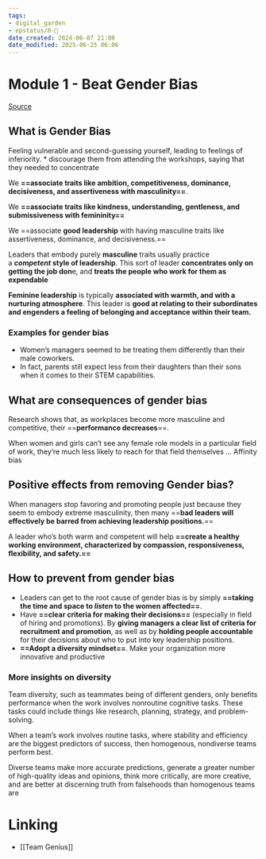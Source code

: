 ```yaml
---
tags: 
- digital_garden
- epstatus/0-🌰
date_created: 2024-06-07 21:08
date_modified: 2025-06-25 06:06
---
```

# Module 1 - Beat Gender Bias

[Source](https://www.blinkist.com/en/app/books/beat-gender-bias-en)

## What is Gender Bias

Feeling vulnerable and second-guessing yourself, leading to feelings of inferiority.
	* discourage them from attending the workshops, saying that they needed to concentrate 

We **==associate traits like ambition, competitiveness, dominance, decisiveness, and assertiveness with masculinity==**.

We **==associate traits like kindness, understanding, gentleness, and submissiveness with femininity==**

We ==associate **good leadership** with having  masculine traits like assertiveness, dominance, and decisiveness.==

Leaders that embody purely **masculine** traits usually practice a **_competent_ style of leadership**. This sort of leader **concentrates only on getting the job don**e, and **treats the people who work for them as expendable**

**Feminine leadership** is typically **associated with warmth, and with a nurturing atmosphere**. This leader is **good at relating to their subordinates and engenders a feeling of belonging and acceptance within their team.**

### Examples for gender bias

+ Women’s managers seemed to be treating them differently than their male coworkers.
+ In fact, parents still expect less from their daughters than their sons when it comes to their STEM capabilities.

## What are consequences of gender bias

Research shows that, as workplaces become more masculine and competitive, their ==**performance decreases**==.

When women and girls can’t see any female role models in a particular field of work, they’re much less likely to reach for that field themselves ... Affinity bias

## Positive effects from removing Gender bias?

When managers stop favoring and promoting people just because they seem to embody extreme masculinity, then many ==**bad leaders will effectively be barred from achieving leadership positions.**==

A leader who’s both warm and competent will help **==create a healthy working environment, characterized by compassion, responsiveness, flexibility, and safety.==**

## How to prevent from gender bias

* Leaders can get to the root cause of gender bias is by simply **==taking the time and space to _listen_ to the women affected==**.
* Have **==clear criteria for making their decisions==** (especially in field of hiring and promotions). By **giving managers a clear list of criteria for recruitment and promotion**, as well as by **holding people accountable** for their decisions about who to put into key leadership positions.
* **==Adopt a diversity mindset==**. Make your organization more innovative and productive

### More insights on diversity

Team diversity, such as teammates being of different genders, only benefits performance when the work involves nonroutine cognitive tasks. These tasks could include things like research, planning, strategy, and problem-solving.

When a team’s work involves routine tasks, where stability and efficiency are the biggest predictors of success, then homogenous, nondiverse teams perform best.

Diverse teams make more accurate predictions, generate a greater number of high-quality ideas and opinions, think more critically, are more creative, and are better at discerning truth from falsehoods than homogenous teams are

# Linking

+ [[Team Genius]]

